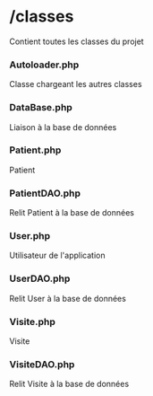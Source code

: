 # /classes
Contient toutes les classes du projet

### Autoloader.php
Classe chargeant les autres classes

### DataBase.php
Liaison à la base de données

### Patient.php
Patient

### PatientDAO.php
Relit Patient à la base de données

### User.php
Utilisateur de l'application

### UserDAO.php
Relit User à la base de données

### Visite.php
Visite

### VisiteDAO.php
Relit Visite à la base de données
